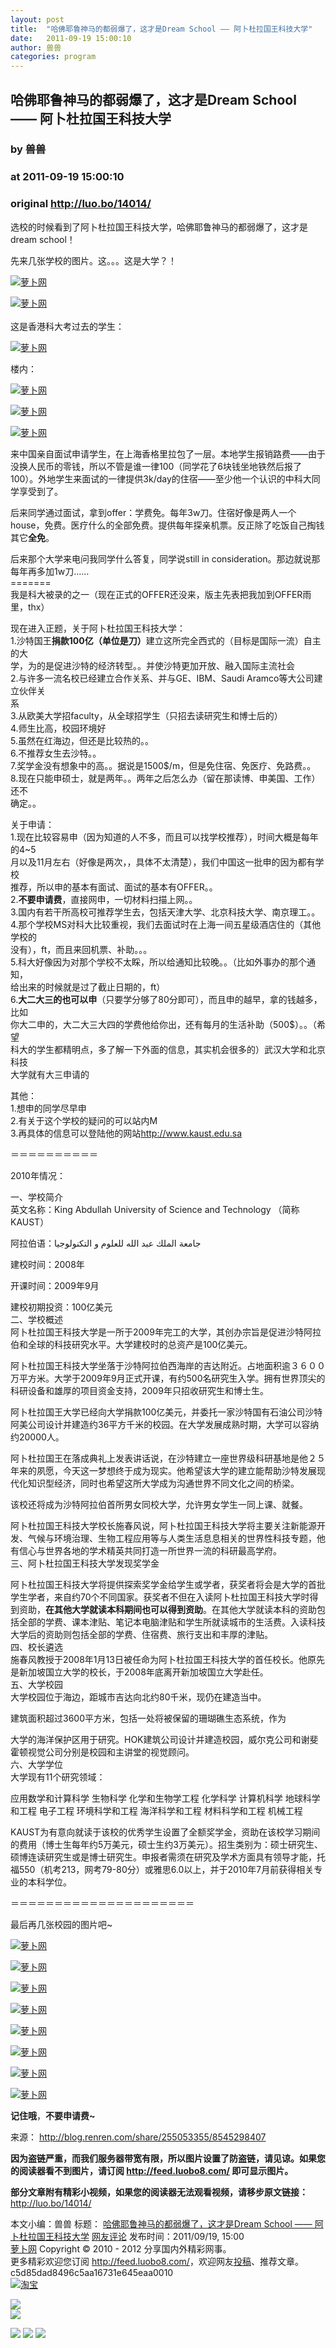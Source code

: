 ```yaml
---
layout: post
title:  "哈佛耶鲁神马的都弱爆了，这才是Dream School —— 阿卜杜拉国王科技大学"
date:   2011-09-19 15:00:10
author: 兽兽
categories: program
---
```


## 哈佛耶鲁神马的都弱爆了，这才是Dream School —— 阿卜杜拉国王科技大学
### by 兽兽
### at 2011-09-19 15:00:10
### original <http://luo.bo/14014/>

<p>选校的时候看到了阿卜杜拉国王科技大学，哈佛耶鲁神马的都弱爆了，这才是dream school！</p><p>先来几张学校的图片。这。。。这是大学？！</p><p><a title="萝卜网" href="http://dulei.si/files/2011/09/14/ea74a393e7858d4afbad2bc5cb07a0b6.jpg"><img title="萝卜网" src="http://dulei.si/files/2011/09/14/ea74a393e7858d4afbad2bc5cb07a0b6.jpg" alt="萝卜网" border="0"></a></p><p><a title="萝卜网" href="http://dulei.si/files/2011/09/14/b27027a43b24ab96ed3b0d4c093bd938.jpg"><img title="萝卜网" src="http://dulei.si/files/2011/09/14/b27027a43b24ab96ed3b0d4c093bd938.jpg" alt="萝卜网" border="0"></a><br> <span></span><br> 这是香港科大考过去的学生：</p><p><a title="萝卜网" href="http://dulei.si/files/2011/09/14/2b81a1c8f0532f149f3ede450d1985f3.jpg"><img title="萝卜网" src="http://dulei.si/files/2011/09/14/2b81a1c8f0532f149f3ede450d1985f3.jpg" alt="萝卜网" border="0"></a></p><p>楼内：</p><p><a title="萝卜网" href="http://dulei.si/files/2011/09/14/94734309596a4648182afbf42711aa74.jpg"><img title="萝卜网" src="http://dulei.si/files/2011/09/14/94734309596a4648182afbf42711aa74.jpg" alt="萝卜网" border="0"></a></p><p><a title="萝卜网" href="http://dulei.si/files/2011/09/14/f3e363aafdc99fe63bb3b9286c1d1697.jpg"><img title="萝卜网" src="http://dulei.si/files/2011/09/14/f3e363aafdc99fe63bb3b9286c1d1697.jpg" alt="萝卜网" border="0"></a></p><p><a title="萝卜网" href="http://dulei.si/files/2011/09/14/d7d6d2734d2aa8196a52a4058445e39d.jpg"><img title="萝卜网" src="http://dulei.si/files/2011/09/14/d7d6d2734d2aa8196a52a4058445e39d.jpg" alt="萝卜网" border="0"></a></p><p>来中国亲自面试申请学生，在上海香格里拉包了一层。本地学生报销路费——由于没换人民币的零钱，所以不管是谁一律100（同学花了6块钱坐地铁然后报了100）。外地学生来面试的一律提供3k/day的住宿——至少他一个认识的中科大同学享受到了。</p><p>后来同学通过面试，拿到offer：学费免。每年3w刀。住宿好像是两人一个house，免费。医疗什么的全部免费。提供每年探亲机票。反正除了吃饭自己掏钱其它<strong>全免</strong>。</p><p>后来那个大学来电问我同学什么答复，同学说still in consideration。那边就说那每年再多加1w刀……<br> =======<br> 我是科大被录的之一（现在正式的OFFER还没来，版主先表把我加到OFFER雨里，thx）</p><p>现在进入正题，关于阿卜杜拉国王科技大学：<br> 1.沙特国王<strong>捐款100亿（单位是刀）</strong>建立这所完全西式的（目标是国际一流）自主的大<br> 学，为的是促进沙特的经济转型。。并使沙特更加开放、融入国际主流社会<br> 2.与许多一流名校已经建立合作关系、并与GE、IBM、Saudi Aramco等大公司建立伙伴关<br> 系<br> 3.从欧美大学招faculty，从全球招学生（只招去读研究生和博士后的）<br> 4.师生比高，校园环境好<br> 5.虽然在红海边，但还是比较热的。。<br> 6.不推荐女生去沙特。。<br> 7.奖学金没有想象中的高。。据说是1500$/m，但是免住宿、免医疗、免路费。。<br> 8.现在只能申硕士，就是两年。。两年之后怎么办（留在那读博、申美国、工作）还不<br> 确定。。</p><p>关于申请：<br> 1.现在比较容易申（因为知道的人不多，而且可以找学校推荐），时间大概是每年的4~5<br> 月以及11月左右（好像是两次，，具体不太清楚），我们中国这一批申的因为都有学校<br> 推荐，所以申的基本有面试、面试的基本有OFFER。。<br> 2.<strong>不要申请费</strong>，直接网申，一切材料扫描上网。。<br> 3.国内有若干所高校可推荐学生去，包括天津大学、北京科技大学、南京理工。。<br> 4.那个学校MS对科大比较重视，我们去面试时在上海一间五星级酒店住的（其他学校的<br> 没有），ft，而且来回机票、补助。。。<br> 5.科大好像因为对那个学校不太睬，所以给通知比较晚。。（比如外事办的那个通知，<br> 给出来的时候就是过了截止日期的，ft）<br> 6.<strong>大二大三的也可以申</strong>（只要学分够了80分即可），而且申的越早，拿的钱越多，比如<br> 你大二申的，大二大三大四的学费他给你出，还有每月的生活补助（500$）。。（希望<br> 科大的学生都精明点，多了解一下外面的信息，其实机会很多的）武汉大学和北京科技<br> 大学就有大三申请的</p><p>其他：<br> 1.想申的同学尽早申<br> 2.有关于这个学校的疑问的可以站内M<br> 3.再具体的信息可以登陆他的网站<a href="http://www.kaust.edu.sa">http://www.kaust.edu.sa</a></p><p>＝＝＝＝＝＝＝＝＝＝</p><p>2010年情况：</p><p>一、学校简介<br> 英文名称：King Abdullah University of Science and Technology （简称KAUST）</p><p>阿拉伯语：جامعة الملك عبد الله للعلوم و التكنولوجيا‎</p><p>建校时间：2008年</p><p>开课时间：2009年9月</p><p>建校初期投资：100亿美元<br> 二、学校概述<br> 阿卜杜拉国王科技大学是一所于2009年完工的大学，其创办宗旨是促进沙特阿拉伯和全球的科技研究水平。大学建校时的总资产是100亿美元。</p><p>阿卜杜拉国王科技大学坐落于沙特阿拉伯西海岸的吉达附近。占地面积逾３６００万平方米。大学于2009年9月正式开课，有约500名研究生入学。拥有世界顶尖的科研设备和雄厚的项目资金支持，2009年只招收研究生和博士生。</p><p>阿卜杜拉国王大学已经向大学捐款100亿美元，并委托一家沙特国有石油公司沙特阿美公司设计并建造约36平方千米的校园。在大学发展成熟时期，大学可以容纳约20000人。</p><p>阿卜杜拉国王在落成典礼上发表讲话说，在沙特建立一座世界级科研基地是他２５年来的夙愿，今天这一梦想终于成为现实。他希望该大学的建立能帮助沙特发展现代化知识型经济，同时也希望这所大学成为沟通世界不同文化之间的桥梁。</p><p>该校还将成为沙特阿拉伯首所男女同校大学，允许男女学生一同上课、就餐。</p><p>阿卜杜拉国王科技大学校长施春风说，阿卜杜拉国王科技大学将主要关注新能源开发、气候与环境治理、生物工程应用等与人类生活息息相关的世界性科技专题，他有信心与世界各地的学术精英共同打造一所世界一流的科研最高学府。<br> 三、阿卜杜拉国王科技大学发现奖学金</p><p>阿卜杜拉国王科技大学将提供探索奖学金给学生或学者，获奖者将会是大学的首批学生学者，来自约70个不同国家。获奖者不但在入读阿卜杜拉国王科技大学时得到资助，<strong>在其他大学就读本科期间也可以得到资助</strong>。在其他大学就读本科的资助包括全部的学费、课本津贴、笔记本电脑津贴和学生所就读城市的生活费。入读科技大学后的资助则包括全部的学费、住宿费、旅行支出和丰厚的津贴。<br> 四、校长遴选<br> 施春风教授于2008年1月13日被任命为阿卜杜拉国王科技大学的首任校长。他原先是新加坡国立大学的校长，于2008年底离开新加坡国立大学赴任。<br> 五、大学校园<br> 大学校园位于海边，距城市吉达向北约80千米，现仍在建造当中。</p><p>建筑面积超过3600平方米，包括一处将被保留的珊瑚礁生态系统，作为</p><p>大学的海洋保护区用于研究。HOK建筑公司设计并建造校园，威尔克公司和谢斐霍顿视觉公司分别是校园和主讲堂的视觉顾问。<br> 六、大学学位<br> 大学现有11个研究领域：</p><p>应用数学和计算科学 生物科学 化学和生物学工程 化学科学 计算机科学 地球科学和工程 电子工程 环境科学和工程 海洋科学和工程 材料科学和工程 机械工程</p><p>KAUST为有意向就读于该校的优秀学生设置了全额奖学金，资助在该校学习期间的费用（博士生每年约5万美元，硕士生约3万美元）。招生类别为：硕士研究生、硕博连读研究生或是博士研究生。申报者需须在研究及学术方面具有领导才能，托福550（机考213，网考79-80分）或雅思6.0以上，并于2010年7月前获得相关专业的本科学位。</p><p>＝＝＝＝＝＝＝＝＝＝＝＝＝＝＝＝＝＝＝＝＝</p><p>最后再几张校园的图片吧~</p><p><a title="萝卜网" href="http://dulei.si/files/2011/09/14/1206cef80d0e88a590c77c42cb623ada.jpg"><img title="萝卜网" src="http://dulei.si/files/2011/09/14/1206cef80d0e88a590c77c42cb623ada.jpg" alt="萝卜网" border="0"></a></p><p><a title="萝卜网" href="http://dulei.si/files/2011/09/14/0cf7db4b60a54f92458178bc95d57257.jpg"><img title="萝卜网" src="http://dulei.si/files/2011/09/14/0cf7db4b60a54f92458178bc95d57257.jpg" alt="萝卜网" border="0"></a></p><p><a title="萝卜网" href="http://dulei.si/files/2011/09/14/33b4d530e0ee340fd1b1ad014767f9cf.jpg"><img title="萝卜网" src="http://dulei.si/files/2011/09/14/33b4d530e0ee340fd1b1ad014767f9cf.jpg" alt="萝卜网" border="0"></a></p><p><a title="萝卜网" href="http://dulei.si/files/2011/09/14/7ae4e1d41492bd5eb6909524f6fb52b6.jpg"><img title="萝卜网" src="http://dulei.si/files/2011/09/14/7ae4e1d41492bd5eb6909524f6fb52b6.jpg" alt="萝卜网" border="0"></a></p><p><a title="萝卜网" href="http://dulei.si/files/2011/09/14/06ef1ca7442c19c24d1f933fa5dc832e.jpg"><img title="萝卜网" src="http://dulei.si/files/2011/09/14/06ef1ca7442c19c24d1f933fa5dc832e.jpg" alt="萝卜网" border="0"></a></p><p><a title="萝卜网" href="http://dulei.si/files/2011/09/14/a3a96580f4c08f7ed6ba48bb6ce880e8.jpg"><img title="萝卜网" src="http://dulei.si/files/2011/09/14/a3a96580f4c08f7ed6ba48bb6ce880e8.jpg" alt="萝卜网" border="0"></a></p><p><a title="萝卜网" href="http://dulei.si/files/2011/09/14/1893396447b13c808cead4e300b59bb9.jpg"><img title="萝卜网" src="http://dulei.si/files/2011/09/14/1893396447b13c808cead4e300b59bb9.jpg" alt="萝卜网" border="0"></a></p><p><a title="萝卜网" href="http://dulei.si/files/2011/09/14/9b25f9c15a08b43cc7b64fbed0151deb.jpg"><img title="萝卜网" src="http://dulei.si/files/2011/09/14/9b25f9c15a08b43cc7b64fbed0151deb.jpg" alt="萝卜网" border="0"></a></p><p><strong>记住哦</strong>，<strong>不要申请费~</strong></p><p>来源： <a href="http://blog.renren.com/share/255053355/8545298407" rel="nofollow">http://blog.renren.com/share/255053355/8545298407</a></p><p><strong>因为盗链严重，而我们服务器带宽有限，所以图片设置了防盗链，请见谅。如果您的阅读器看不到图片，请订阅 <a href="http://feed.luobo8.com/">http://feed.luobo8.com/</a> 即可显示图片。</strong></p><p><strong>部分文章附有精彩小视频，如果您的阅读器无法观看视频，请移步原文链接：</strong> <a href="http://luo.bo/14014/" title="哈佛耶鲁神马的都弱爆了，这才是Dream School —— 阿卜杜拉国王科技大学">http://luo.bo/14014/</a></p> 本文小编：兽兽 标题： <a href="http://luo.bo/14014/" title="哈佛耶鲁神马的都弱爆了，这才是Dream School —— 阿卜杜拉国王科技大学">哈佛耶鲁神马的都弱爆了，这才是Dream School —— 阿卜杜拉国王科技大学</a> <a href="http://luo.bo/14014/#comments" title="to the comments">网友评论</a> 发布时间：2011/09/19, 15:00 <br> <a href="http://luo.bo/" title="萝卜网 - 人人都是艺术家">萝卜网</a> Copyright © 2010 - 2012 分享国内外精彩网事。<br> 更多精彩欢迎您订阅 <a href="http://feed.luobo8.com/">http://feed.luobo8.com/</a>，欢迎网友<a href="http://luo.bo/delivery/">投稿</a>、推荐文章。<br> c5d85dad8496c5aa16731e645eaa0010<br><a href="http://8.nf/1100" title="淘宝"><img src="http://dulei.si/files/2011/08/25/69cb3ea317a32c4e6143e665fdb20b14.300-250.jpg" alt="淘宝" border="0"></a><br>
<p><a href="http://feedads.g.doubleclick.net/~a/Ghn0RHcWl1wTivyPEWz5e4xBgVc/0/da"><img src="http://feedads.g.doubleclick.net/~a/Ghn0RHcWl1wTivyPEWz5e4xBgVc/0/di" border="0" ismap></a><br>
<a href="http://feedads.g.doubleclick.net/~a/Ghn0RHcWl1wTivyPEWz5e4xBgVc/1/da"><img src="http://feedads.g.doubleclick.net/~a/Ghn0RHcWl1wTivyPEWz5e4xBgVc/1/di" border="0" ismap></a></p><div>
<a href="http://feeds.feedburner.com/~ff/tamd?a=jg4EvGAeEWU:BYX3Qtpg5LM:yIl2AUoC8zA"><img src="http://feeds.feedburner.com/~ff/tamd?d=yIl2AUoC8zA" border="0"></a> <a href="http://feeds.feedburner.com/~ff/tamd?a=jg4EvGAeEWU:BYX3Qtpg5LM:qj6IDK7rITs"><img src="http://feeds.feedburner.com/~ff/tamd?d=qj6IDK7rITs" border="0"></a> <a href="http://feeds.feedburner.com/~ff/tamd?a=jg4EvGAeEWU:BYX3Qtpg5LM:-BTjWOF_DHI"><img src="http://feeds.feedburner.com/~ff/tamd?i=jg4EvGAeEWU:BYX3Qtpg5LM:-BTjWOF_DHI" border="0"></a>
</div>